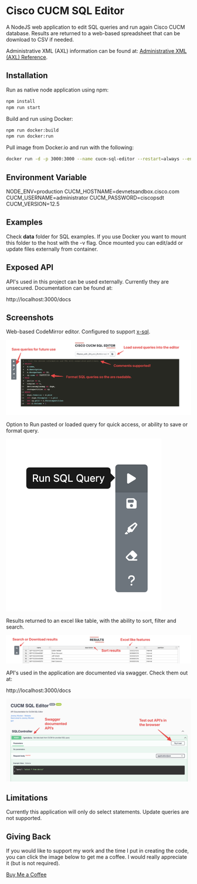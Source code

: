 # Cisco CUCM SQL Editor

A NodeJS web application to edit SQL queries and run again Cisco CUCM database. Results are returned to a web-based spreadsheet that can be download to CSV if needed.

Administrative XML (AXL) information can be found at:
[Administrative XML (AXL) Reference](https://developer.cisco.com/docs/axl/#!axl-developer-guide).

## Installation

Run as native node application using npm:

```javascript
npm install
npm run start
```

Build and run using Docker:

```bash
npm run docker:build
npm run docker:run
```

Pull image from Docker.io and run with the following:

```bash
docker run -d -p 3000:3000 --name cucm-sql-editor --restart=always --env-file=.env -v cucm-sql-data:/app/data sieteunoseis/cucm-sql-editor:latest
```

## Environment Variable

NODE_ENV=production
CUCM_HOSTNAME=devnetsandbox.cisco.com
CUCM_USERNAME=administrator
CUCM_PASSWORD=ciscopsdt
CUCM_VERSION=12.5

## Examples

Check **data** folder for SQL examples. If you use Docker you want to mount this folder to the host with the -v flag. Once mounted you can edit/add or update files externally from container.

## Exposed API

API's used in this project can be used externally. Currently they are unsecured. Documentation can be found at:

http://localhost:3000/docs

## Screenshots

Web-based CodeMirror editor. Configured to support [x-sql](https://codemirror.net/5/mode/sql/).

![Editor](https://github.com/sieteunoseis/docker-cucm-sql/blob/main/screenshots/editor.png?raw=true)

Option to Run pasted or loaded query for quick access, or ability to save or format query.

![Buttons](https://github.com/sieteunoseis/docker-cucm-sql/blob/main/screenshots/buttons.png?raw=true)

Results returned to an excel like table, with the ability to sort, filter and search.

![Table](https://github.com/sieteunoseis/docker-cucm-sql/blob/main/screenshots/table.png?raw=true)

API's used in the application are documented via swagger. Check them out at:

http://localhost:3000/docs


![Swagger API](https://github.com/sieteunoseis/docker-cucm-sql/blob/main/screenshots/api.png?raw=true)

## Limitations

Currently this application will only do select statements. Update queries are not supported.

## Giving Back

If you would like to support my work and the time I put in creating the code, you can click the image below to get me a coffee. I would really appreciate it (but is not required).

[Buy Me a Coffee](https://www.buymeacoffee.com/automatebldrs)